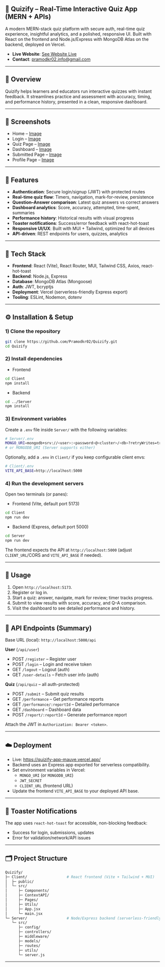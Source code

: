 ## 🧠 Quizify – Real-Time Interactive Quiz App (MERN + APIs)

A modern MERN-stack quiz platform with secure auth, real-time quiz experience, insightful analytics, and a polished, responsive UI. Built with React on the frontend and Node.js/Express with MongoDB Atlas on the backend, deployed on Vercel.

- **Live Website**: [See Website Live](https://quizify-app-mauve.vercel.app/)
- **Contact**: pramodkr02.info@gmail.com

---

## 📘 Overview

Quizify helps learners and educators run interactive quizzes with instant feedback. It streamlines practice and assessment with accuracy, timing, and performance history, presented in a clean, responsive dashboard.

---

## 📸 Screenshots

- Home – [Image](https://drive.google.com/file/d/1lLJZBUx0yQX2QLUMX0hQu9mwwbxQa7-F/view?usp=sharing)
- Login – [Image](https://drive.google.com/file/d/1vfRffKY08FSVWTGk-8EdirGHKJ81xYv0/view?usp=sharing)
- Quiz Page – [Image](https://drive.google.com/file/d/18E9Fqitnmy04Pv0AL26ZN6aAjX7VkUuY/view?usp=sharing)
- Dashboard – [Image](https://drive.google.com/file/d/1NtRlt_F4etklgzqdMFnB1F2ELCkNWg1l/view?usp=sharing)
- Submitted Page – [Image](https://drive.google.com/file/d/11JFfCL5bF8Q38erbZigmDaSekqh607vp/view?usp=sharing)
- Profile Page – [Image](https://drive.google.com/file/d/1ERdpqqx8piPZPHSWaJwkxr0BPcO3ogNy/view?usp=sharing)

---

## 🚀 Features

- **Authentication**: Secure login/signup (JWT) with protected routes
- **Real-time quiz flow**: Timers, navigation, mark-for-review, persistence
- **Question–Answer comparison**: Latest quiz answers vs correct answers
- **Dashboard analytics**: Score, accuracy, attempted, time-spent, summaries
- **Performance history**: Historical results with visual progress
- **Toaster notifications**: Success/error feedback with react-hot-toast
- **Responsive UI/UX**: Built with MUI + Tailwind, optimized for all devices
- **API-driven**: REST endpoints for users, quizzes, analytics

---

## 🧰 Tech Stack

- **Frontend**: React (Vite), React Router, MUI, Tailwind CSS, Axios, react-hot-toast
- **Backend**: Node.js, Express
- **Database**: MongoDB Atlas (Mongoose)
- **Auth**: JWT, bcryptjs
- **Deployment**: Vercel (serverless-friendly Express export)
- **Tooling**: ESLint, Nodemon, dotenv

---

## ⚙️ Installation & Setup

### 1) Clone the repository

```bash
git clone https://github.com/Pramodkr02/Quizify.git
cd Quizify
```

### 2) Install dependencies

- Frontend

```bash
cd Client
npm install
```

- Backend

```bash
cd ../Server
npm install
```

### 3) Environment variables

Create a `.env` file inside `Server/` with the following variables:

```bash
# Server/.env
MONGO_URI=mongodb+srv://<user>:<password>@<cluster>/<db>?retryWrites=true&w=majority
# or MONGODB_URI (Server supports either)
```

Optionally, add a `.env` in `Client/` if you keep configurable client envs:

```bash
# Client/.env
VITE_API_BASE=http://localhost:5000
```

### 4) Run the development servers

Open two terminals (or panes):

- Frontend (Vite, default port 5173)

```bash
cd Client
npm run dev
```

- Backend (Express, default port 5000)

```bash
cd Server
npm run dev
```

The frontend expects the API at `http://localhost:5000` (adjust `CLIENT_URL`/CORS and `VITE_API_BASE` if needed).

---

## 🧪 Usage

1. Open `http://localhost:5173`.
2. Register or log in.
3. Start a quiz: answer, navigate, mark for review; timer tracks progress.
4. Submit to view results with score, accuracy, and Q–A comparison.
5. Visit the dashboard to see detailed performance and history.

---

## 🔌 API Endpoints (Summary)

Base URL (local): `http://localhost:5000/api`

**User** (`/api/user`)

- POST `/register` – Register user
- POST `/login` – Login and receive token
- GET `/logout` – Logout (auth)
- GET `/user-details` – Fetch user info (auth)

**Quiz** (`/api/quiz` – all auth-protected)

- POST `/submit` – Submit quiz results
- GET `/performance` – Get performance reports
- GET `/performance/:reportId` – Detailed performance
- GET `/dashboard` – Dashboard data
- POST `/report/:reportId` – Generate performance report

Attach the JWT in `Authorization: Bearer <token>`.

---

## ☁️ Deployment

- Live: https://quizify-app-mauve.vercel.app/
- Backend uses an Express app exported for serverless compatibility.
- Set environment variables in Vercel:
  - `MONGO_URI` (or `MONGODB_URI`)
  - `JWT_SECRET`
  - `CLIENT_URL` (frontend URL)
- Update the frontend `VITE_API_BASE` to your deployed API base.

---

## 🔔 Toaster Notifications

The app uses `react-hot-toast` for accessible, non-blocking feedback:

- Success for login, submissions, updates
- Error for validation/network/API issues

---

## 🗂️ Project Structure

```bash
Quizify/
├─ Client/                  # React frontend (Vite + Tailwind + MUI)
│  ├─ public/
│  └─ src/
│     ├─ Components/
│     ├─ ContextAPI/
│     ├─ Pages/
│     ├─ Utils/
│     ├─ App.jsx
│     └─ main.jsx
└─ Server/                  # Node/Express backend (serverless-friendly)
   └─ src/
      ├─ config/
      ├─ controllers/
      ├─ middleware/
      ├─ models/
      ├─ routes/
      ├─ utils/
      └─ server.js
```

---
